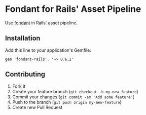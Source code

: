 # Fondant for Rails' Asset Pipeline

Use [fondant](https://github.com/courtsimas/fondant) in Rails' asset pipeline.

## Installation

Add this line to your application's Gemfile:

    gem 'fondant-rails', '~> 0.6.2'

## Contributing

1. Fork it
2. Create your feature branch (`git checkout -b my-new-feature`)
3. Commit your changes (`git commit -am 'Add some feature'`)
4. Push to the branch (`git push origin my-new-feature`)
5. Create new Pull Request
